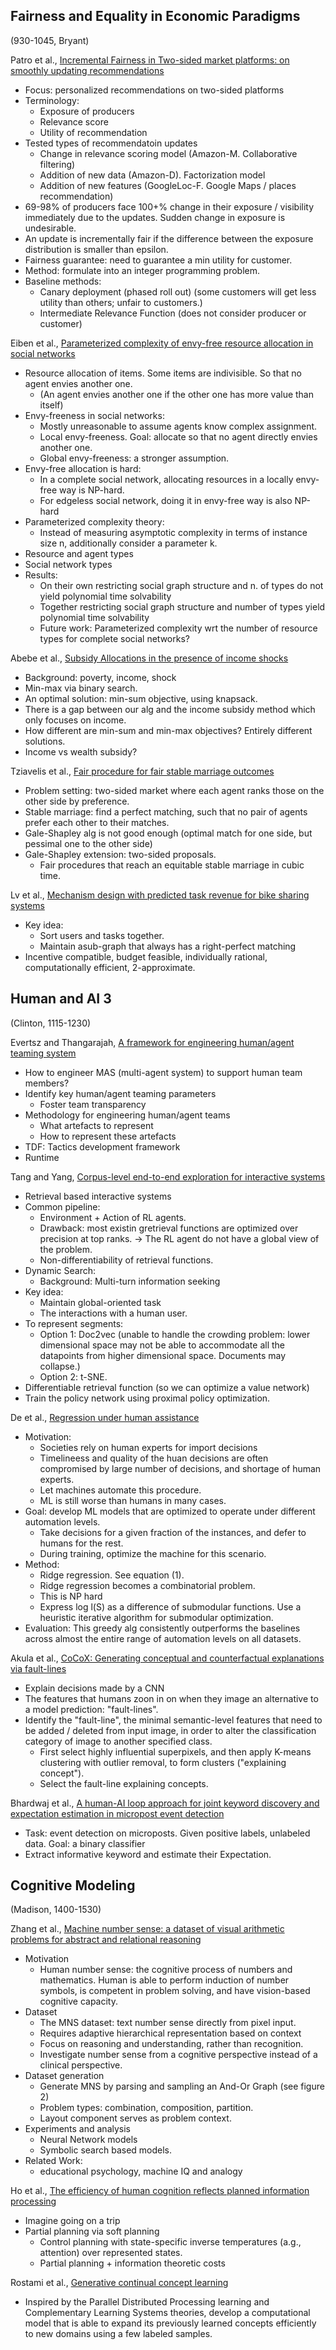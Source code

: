 ## Fairness and Equality in Economic Paradigms

(930-1045, Bryant)

Patro et al., [Incremental Fairness in Two-sided market platforms: on smoothly updating recommendations](https://aaai.org/Papers/AAAI/2020GB/AAAI-PatroG.5266.pdf) 

- Focus: personalized recommendations on two-sided platforms
- Terminology:
  - Exposure of producers
  - Relevance score
  - Utility of recommendation
- Tested types of recommendatoin updates
  - Change in relevance scoring model (Amazon-M. Collaborative filtering)
  - Addition of new data (Amazon-D). Factorization model
  - Addition of new features (GoogleLoc-F. Google Maps / places recommendation)
- 69-98% of producers face 100+% change in their exposure / visibility immediately due to the updates. Sudden change in exposure is undesirable.
- An update is incrementally fair if the difference between the exposure distribution is smaller than epsilon. 
- Fairness guarantee: need to guarantee a min utility for customer.
- Method: formulate into an integer programming problem.
- Baseline methods:
  - Canary deployment (phased roll out) (some customers will get less utility than others; unfair to customers.)
  - Intermediate Relevance Function (does not consider producer or customer)

Eiben et al., [Parameterized complexity of envy-free resource allocation in social networks](https://aaai.org/Papers/AAAI/2020GB/AAAI-EibenE.5775.pdf) 

- Resource allocation of items. Some items are indivisible. So that no agent envies another one. 
  - (An agent envies another one if the other one has more value than itself)
- Envy-freeness in social networks:
  - Mostly unreasonable to assume agents know complex assignment.
  - Local envy-freeness. Goal: allocate so that no agent directly envies another one.
  - Global envy-freeness: a stronger assumption.
- Envy-free allocation is hard:
  - In a complete social network, allocating resources in a locally envy-free way is NP-hard.
  - For edgeless social network, doing it in envy-free way is also NP-hard
- Parameterized complexity theory:
  - Instead of measuring asymptotic complexity in terms of instance size n, additionally consider a parameter k.
- Resource and agent types
- Social network types
- Results:
  - On their own restricting social graph structure and n. of types  do not yield polynomial time solvability
  - Together restricting social graph structure and number of types yield polynomial time solvability
  - Future work: Parameterized complexity wrt the number of resource types for complete social networks?

Abebe et al., [Subsidy Allocations in the presence of income shocks](https://aaai.org/Papers/AAAI/2020GB/AAAI-AbebeR.9353.pdf) 

- Background: poverty, income, shock
- Min-max via binary search.
- An optimal solution: min-sum objective, using knapsack.
- There is a gap between our alg and the income subsidy method which only focuses on income.
- How different are min-sum and min-max objectives? Entirely different solutions.
- Income vs wealth subsidy?

Tziavelis et al., [Fair procedure for fair stable marriage outcomes](https://aaai.org/Papers/AAAI/2020GB/AAAI-TziavelisN.3062.pdf) 

- Problem setting: two-sided market where each agent ranks those on the other side by preference.
- Stable marriage: find a perfect matching, such that no pair of agents prefer each other to their matches.
- Gale-Shapley alg is not good enough (optimal match for one side, but pessimal one to the other side)
- Gale-Shapley extension: two-sided proposals.
  - Fair procedures that reach an equitable stable marriage in cubic time.

Lv et al., [Mechanism design with predicted task revenue for bike sharing systems](https://aaai.org/Papers/AAAI/2020GB/AAAI-LvH.3279.pdf) 

- Key idea: 
  - Sort users and tasks together.
  - Maintain asub-graph that always has a right-perfect matching
- Incentive compatible, budget feasible, individually rational, computationally efficient, 2-approximate.



## Human and AI 3

(Clinton, 1115-1230)

Evertsz and Thangarajah, [A framework for engineering human/agent teaming system](https://aaai.org/Papers/AAAI/2020GB/AAAI-EvertszR.923.pdf) 

- How to engineer MAS (multi-agent system) to support human team members?
- Identify key human/agent teaming parameters
  - Foster team transparency
- Methodology for engineering human/agent teams
  - What artefacts to represent
  - How to represent these artefacts
- TDF: Tactics development framework
- Runtime

Tang and Yang, [Corpus-level end-to-end exploration for interactive systems](https://aaai.org/Papers/AAAI/2020GB/AAAI-TangZ.1783.pdf) 

- Retrieval based interactive systems
- Common pipeline:
  - Environment + Action of RL agents.
  - Drawback: most existin gretrieval functions are optimized over precision at top ranks. -> The RL agent do not have a global view of the problem.
  - Non-differentiability of retrieval functions.
- Dynamic Search:
  - Background: Multi-turn information seeking
- Key idea:
  - Maintain global-oriented task
  - The interactions with a human user.
- To represent segments:
  - Option 1: Doc2vec (unable to handle the crowding problem: lower dimensional space may not be able to accommodate all the datapoints from higher dimensional space. Documents may collapse.)
  - Option 2: t-SNE. 
- Differentiable retrieval function (so we can optimize a value network)
- Train the policy network using proximal policy optimization.

De et al., [Regression under human assistance](https://aaai.org/Papers/AAAI/2020GB/AAAI-DeA.6571.pdf) 

- Motivation:
  - Societies rely on human experts for import decisions
  - Timelineess and quality of the huan decisions are often compromised by large number of decisions, and shortage of human experts.
  - Let machines automate this procedure.
  - ML is still worse than humans in many cases.
- Goal: develop ML models that are optimized to operate under different automation levels.
  - Take decisions for a given fraction of the instances, and defer to humans for the rest.
  - During training, optimize the machine for this scenario.
- Method: 
  - Ridge regression. See equation (1).
  - Ridge regression becomes a combinatorial problem.
  - This is NP hard
  - Express log l(S) as a difference of submodular functions. Use a heuristic iterative algorithm for submodular optimization.
- Evaluation: This greedy alg consistently outperforms the baselines across almost the entire range of automation levels on all datasets.

Akula et al., [CoCoX: Generating conceptual and counterfactual explanations via fault-lines](https://aaai.org/Papers/AAAI/2020GB/AAAI-AkulaA.3605.pdf) 

- Explain decisions made by a CNN
- The features that humans zoon in on when they image an alternative to a model prediction: "fault-lines".
- Identify the "fault-line", the minimal semantic-level features that need to be added / deleted from input image, in order to alter the classification category of image to another specified class.
  - First select highly influential superpixels, and then apply K-means clustering with outlier removal, to form clusters ("explaining concept").
  - Select the fault-line explaining concepts.

Bhardwaj et al., [A human-AI loop approach for joint keyword discovery and expectation estimation in micropost event detection](https://aaai.org/Papers/AAAI/2020GB/AAAI-BhardwajA.6889.pdf) 

- Task: event detection on microposts. Given positive labels, unlabeled data. Goal: a binary classifier
- Extract informative keyword and estimate their Expectation.



## Cognitive Modeling 

(Madison, 1400-1530)

Zhang et al., [Machine number sense: a dataset of visual arithmetic problems for abstract and relational reasoning](https://aaai.org/Papers/AAAI/2020GB/AAAI-ZhangW.178.pdf) 

- Motivation
  - Human number sense: the cognitive process of numbers and mathematics. Human is able to perform induction of number symbols, is competent in problem solving, and have vision-based cognitive capacity.
- Dataset
  - The MNS dataset: text number sense directly from pixel input. 
  - Requires adaptive hierarchical representation based on context
  - Focus on reasoning and understanding, rather than recognition.
  - Investigate number sense from a cognitive perspective instead of a clinical perspective.
- Dataset generation
  - Generate MNS by parsing and sampling an And-Or Graph (see figure 2)
  - Problem types: combination, composition, partition.
  - Layout component serves as problem context.
- Experiments and analysis
  - Neural Network models 
  - Symbolic search based models.
- Related Work:
  - educational psychology, machine IQ and analogy

Ho et al., [The efficiency of human cognition reflects planned information processing](https://aaai.org/Papers/AAAI/2020GB/AAAI-HoM.5623.pdf) 

- Imagine going on a trip
- Partial planning via soft planning
  - Control planning with state-specific inverse temperatures (a.g., attention) over represented states.
  - Partial planning + information theoretic costs

Rostami et al., [Generative continual concept learning](https://aaai.org/Papers/AAAI/2020GB/AAAI-RostamiM.4481.pdf) 

- Inspired by the Parallel Distributed Processing learning and Complementary Learning Systems theories, develop a computational model that is able to expand its previously learned concepts efficiently to new domains using a few labeled samples.


